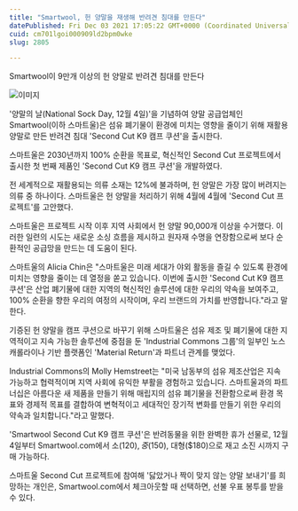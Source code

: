 ```yaml
---
title: "Smartwool, 헌 양말을 재생해 반려견 침대를 만든다"
datePublished: Fri Dec 03 2021 17:05:22 GMT+0000 (Coordinated Universal Time)
cuid: cm701lgoi000909ld2bpm0wke
slug: 2805

---
```



Smartwool이 9만개 이상의 헌 양말로 반려견 침대를 만든다

![이미지](https://cdn.hashnode.com/res/hashnode/image/upload/v1739251766140/dd481c4f-ac0a-4f7a-9679-49fc24b8258b.jpeg)

'양말의 날(National Sock Day, 12월 4일)'을 기념하여 양말 공급업체인 Smartwool(이하 스마트울)은 섬유 폐기물이 환경에 미치는 영향을 줄이기 위해 재활용 양말로 만든 반려견 침대 'Second Cut K9 캠프 쿠션'을 출시한다.

스마트울은 2030년까지 100% 순환을 목표로, 혁신적인 Second Cut 프로젝트에서 출시한 첫 번째 제품인 'Second Cut K9 캠프 쿠션'을 개발하였다.

전 세계적으로 재활용되는 의류 소재는 12%에 불과하며, 헌 양말은 가장 많이 버려지는 의류 중 하나이다. 스마트울은 헌 양말을 처리하기 위해 4월에 4월에 'Second Cut 프로젝트'를 고안했다.

스마트울은 프로젝트 시작 이후 지역 사회에서 헌 양말 90,000개 이상을 수거했다. 이러한 일련의 시도는 새로운 소싱 흐름을 제시하고 원자재 수명을 연장함으로써 보다 순환적인 공급망을 만드는 데 도움이 된다.

스마트울의 Alicia Chin은 "스마트울은 미래 세대가 야외 활동을 즐길 수 있도록 환경에 미치는 영향을 줄이는 데 열정을 쏟고 있습니다. 이번에 출시한 'Second Cut K9 캠프 쿠션'은 산업 폐기물에 대한 지역의 혁신적인 솔루션에 대한 우리의 약속을 보여주고, 100% 순환을 향한 우리의 여정의 시작이며, 우리 브랜드의 가치를 반영합니다."라고 말한다.

기증된 헌 양말을 캠프 쿠션으로 바꾸기 위해 스마트울은 섬유 제조 및 폐기물에 대한 지역적이고 지속 가능한 솔루션에 중점을 둔 'Industrial Commons 그룹'의 일부인 노스캐롤라이나 기반 플랫폼인 'Material Return'과 파트너 관계를 맺었다.

Industrial Commons의 Molly Hemstreet는 "미국 남동부의 섬유 제조산업은 지속 가능하고 협력적이며 지역 사회에 유익한 부활을 경험하고 있습니다. 스마트울과의 파트너십은 아름다운 새 제품을 만들기 위해 매립지의 섬유 폐기물을 전환함으로써 환경 목표와 경제적 목표를 결합하여 변혁적이고 세대적인 장기적 변화를 만들기 위한 우리의 약속과 일치합니다."라고 말했다.

'Smartwool Second Cut K9 캠프 쿠션'은 반려동물을 위한 완벽한 휴가 선물로, 12월 4일부터 Smartwool.com에서 소($120), 중($150), 대형($180)으로 재고 소진 시까지 구매 가능하다.

스마트울 Second Cut 프로젝트에 참여해 '닳았거나 짝이 맞지 않는 양말 보내기'를 희망하는 개인은, Smartwool.com에서 체크아웃할 때 선택하면, 선불 우표 봉투를 받을 수 있다.